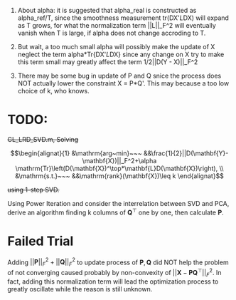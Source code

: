 1. About alpha: it is suggested that alpha_real is constructed as alpha_ref/T, since the smoothness
measurement tr(DX'*L*DX) will expand as T grows, for what the normalization term ||L||_F^2
will eventually vanish when T is large, if alpha does not change accroding to T.

2. But wait, a too much small alpha will possibly make the update of X neglect the term alpha*Tr{DX'*L*DX}
since any change on X try to make this term small may greatly affect the term 1/2||D(Y - X)||_F^2

3. There may be some bug in update of P and Q snice the process does NOT actually 
lower the constraint X = P*Q'. This may because a too low choice of k, who knows.

# TODO:
~~GL_LRD_SVD.m, Solving~~
```math
\begin{alignat}{1}
  &\mathrm{arg~min}~~~ &&\frac{1}{2}||D(\mathbf{Y}-\mathbf{X})||_F^2+\alpha \mathrm{Tr}\left(D(\mathbf{X})^\top*\mathbf{L}D(\mathbf{X})\right), \\
  &\mathrm{s.t.}~~~ &&\mathrm{rank}(\mathbf{X})\leq k
\end{alignat}
```
~~using 1-step SVD.~~

Using Power Iteration and consider the interrelation between SVD and PCA, derive an algorithm finding k columns of $\mathbf{Q}^\top$ one by one, then calculate $\mathbf{P}$.
# Failed Trial
Adding $||\mathbf{P}||_F^2+||\mathbf{Q}||_F^2$ to update process of $\mathbf{P}, \mathbf{Q}$ did NOT help the problem of not converging caused probably by non-convexity of $||\mathbf{X}-\mathbf{P}\mathbf{Q}^\top||_F^2$. In fact, adding this normalization term will lead the optimization process to greatly oscillate while the reason is still unknown.
